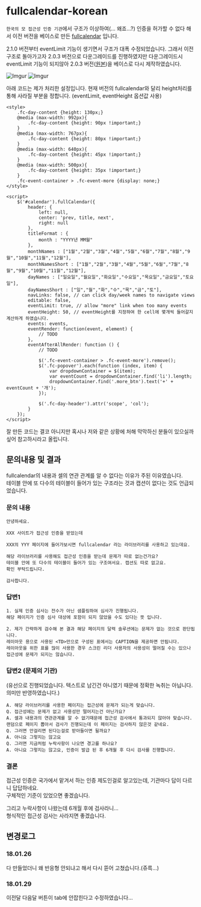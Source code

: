 # fullcalendar-korean

`한국의 모 접근성 인증 기관`에서 구조가 이상하여(... 왜죠...?) 인증을 허가할 수 없다 해서 이전 버전을 베이스로 만든 [fullcalendar](https://github.com/fullcalendar/fullcalendar) 입니다.

2.1.0 버전부터 eventLimit 기능이 생기면서 구조가 대폭 수정되었습니다.
그래서 이전 구조로 돌아가고자 2.0.3 버전으로 다운그레이드를 진행하였지만
다운그레이드시 eventLimit 기능이 되지않아 2.0.3 버전([원본](https://github.com/cdnjs/cdnjs/blob/master/ajax/libs/fullcalendar/2.0.3/fullcalendar.js))을 베이스로 다시 제작하였습니다.

![Imgur](https://i.imgur.com/Jv52wwl.png)
![Imgur](https://i.imgur.com/hNSqKBe.png)

아래 코드는 제가 처리한 설정입니다.
현재 버전의 fullcalendar와 달리 height처리를 통해 사라질 부분을 정합니다. (eventLimit, eventHeight 옵션값 사용)

```
<style>
    .fc-day-content {height: 130px;}
    @media (max-width: 992px){
        .fc-day-content {height: 90px !important;}
    }
    @media (max-width: 767px){
        .fc-day-content {height: 80px !important;}
    }
    @media (max-width: 640px){
        .fc-day-content {height: 45px !important;}
    }
    @media (max-width: 500px){
        .fc-day-content {height: 35px !important;}
    }
    .fc-event-container > .fc-event-more {display: none;}
</style>

<script>
    $('#calendar').fullCalendar({
        header: {
            left: null,
            center: 'prev, title, next',
            right: null
        },
        titleFormat : {
            month : "YYYY년 MM월"
        },
        monthNames : ["1월","2월","3월","4월","5월","6월","7월","8월","9월","10월","11월","12월"],
        monthNamesShort : ["1월","2월","3월","4월","5월","6월","7월","8월","9월","10월","11월","12월"],
        dayNames : ["일요일","월요일","화요일","수요일","목요일","금요일","토요일"],
        dayNamesShort : ["일","월","화","수","목","금","토"],
        navLinks: false, // can click day/week names to navigate views
        editable: false,
        eventLimit: true, // allow "more" link when too many events
        eventHeight: 50, // eventHeight를 지정하여 한 cell에 몇개씩 들어갈지 계산하게 하였습니다.
        events: events,
        eventRender: function(event, element) {
            // TODO
        },
        eventAfterAllRender: function () {
            // TODO

            $('.fc-event-container > .fc-event-more').remove();
            $('.fc-popover').each(function (index, item) {
                var dropdownContainer = $(item);
                var eventCount = dropdownContainer.find('li').length;
                dropdownContainer.find('.more_btn').text('+' + eventCount + '개');
            });

            $('.fc-day-header').attr('scope', 'col');
        }
    });
</script>
```

잘 만든 코드는 결코 아니지만 혹시나 저와 같은 상황에 처해 막막하신 분들이 있으실까 싶어 참고하시라고 올립니다. 

## 문의내용 및 결과
fullcalendar의 내용과 셀의 연관 관계를 알 수 없다는 이유가 주된 이유였습니다.  
테이블 안에 또 다수의 테이블이 들어가 있는 구조라는 것과 캡션이 없다는 것도 언급되었습니다.

### 문의 내용
    안녕하세요.

    XXX 사이트가 접근성 인증을 받았는데 

    XXX의 YYY 페이지에 들어가보시면 fullcalendar 라는 라이브러리를 사용하고 있는데요.

    해당 라이브러리를 사용해도 접근성 인증을 받는데 문제가 따로 없는건가요?
    테이블 안에 또 다수의 테이블이 들어가 있는 구조여서요. 캡션도 따로 없고요.
    확인 부탁드립니다.

    감사합니다.

### 답변1
    1. 실제 인증 심사는 전수가 아닌 샘플링하여 심사가 진행됩니다.
    해당 페이지가 인증 심사 대상에 포함이 되지 않았을 수도 있다는 뜻 입니다.

    2. 제가 간략하게 검수해 본 결과 해당 페이지의 달력 솔루션에는 문제가 없는 것으로 판단됩니다.
    레이아웃 용으로 사용된 <TD>만으로 구성된 표에서는 CAPTION을 제공하면 안됩니다.
    레이아웃을 위한 표를 많이 사용한 경우 스크린 리더 사용자의 사용성이 떨어질 수는 있으나 접근성에 문제가 되지는 않습니다.

### 답변2 (문제의 기관)
(유선으로 진행되었습니다. 텍스트로 남긴건 아니였기 때문에 정확한 녹취는 아닙니다. 의미만 반영하였습니다.)

    A. 해당 라이브러리를 사용한 페이지는 접근성에 문제가 되는게 맞습니다.
    Q. 접근성에는 문제가 없고 사용성만 떨어지는건 아닌가요? 
    A. 셀과 내용과의 연관관계를 알 수 없기때문에 접근성 검사에서 통과되지 않아야 맞습니다. 랜덤으로 페이지 뽑아서 검사가 진행되는데 이 페이지는 검사하지 않은것 같네요. 
    Q. 그러면 안걸리면 된다는걸로 받아들이면 될까요?  
    A. 아니요 그렇지는 않고요  
    Q. 그러면 지금처럼 누락사항이 나오면 경고를 하나요?  
    A. 아니요 그렇지는 않고요, 인증이 발급 된 후 6개월 후 다시 검사를 진행합니다.  

### 결론
접근성 인증은 국가에서 맡겨서 하는 인증 제도인걸로 알고있는데, 기관마다 답이 다르니 답답하네요.  
구체적인 기준이 있었으면 좋겠습니다.

그리고 누락사항이 나왔는데 6개월 후에 검사라니...  
형식적인 접근성 검사는 사라지면 좋겠습니다.  

## 변경로그

### 18.01.26
다 만들었더니 왜 반응형 안되냐고 해서 다시 뜯어 고쳤습니다.(쥬륵...)

### 18.01.29
이전달 다음달 버튼이 tab에 안잡힌다고 수정하였습니다...
